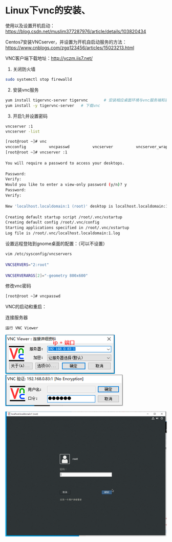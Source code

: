 # Linux下vnc的安装、

使用以及设置开机启动：https://blog.csdn.net/muslim377287976/article/details/103820434

Centos7安装VNCserver，并设置为开机自启动服务的方法：https://www.cnblogs.com/zgq123456/articles/15023213.html

VNC客户端下载地址：http://yczm.iis7.net/

1. 关闭防火墙

```sh
sudo systemctl stop firewalld
```

2. 安装vnc服务

```sh
yum install tigervnc-server tigervnc       # 安装相应桌面环境与vnc服务端和客户端   有桌面不执行
yum install -y tigervnc-server   # 下载vnc
```

3. 开启1;并设置密码

```sh
vncserver :1
vncserver -list
```


```sh
[root@root ~]# vnc
vncconfig          vncpasswd          vncserver          vncserver_wrapper  
[root@root ~]# vncserver :1

You will require a password to access your desktops.

Password:
Verify:
Would you like to enter a view-only password (y/n)? y
Password:
Verify:

New 'localhost.localdomain:1 (root)' desktop is localhost.localdomain:1

Creating default startup script /root/.vnc/xstartup
Creating default config /root/.vnc/config
Starting applications specified in /root/.vnc/xstartup
Log file is /root/.vnc/localhost.localdomain:1.log
```

设置远程登陆到gnome桌面的配置：（可以不设置）

```sh
vim /etc/sysconfig/vncservers

VNCSERVERS="2:root"

VNCSERVERARGS[2]="-geometry 800x600"
```

修改vnc密码

```sh
[root@root ~]# vncpasswd
```

VNC的启动和重启：

连接服务器

`运行 VNC Viewer`

![image](assets/CentOS7%20%E5%AE%89%E8%A3%85%20VNC/2402369-20211229164600756-359745447.png)
![image](assets/CentOS7%20%E5%AE%89%E8%A3%85%20VNC/2402369-20211229164624504-1628082107.png)

![image](assets/CentOS7%20%E5%AE%89%E8%A3%85%20VNC/2402369-20211229164640277-541900296.png)
